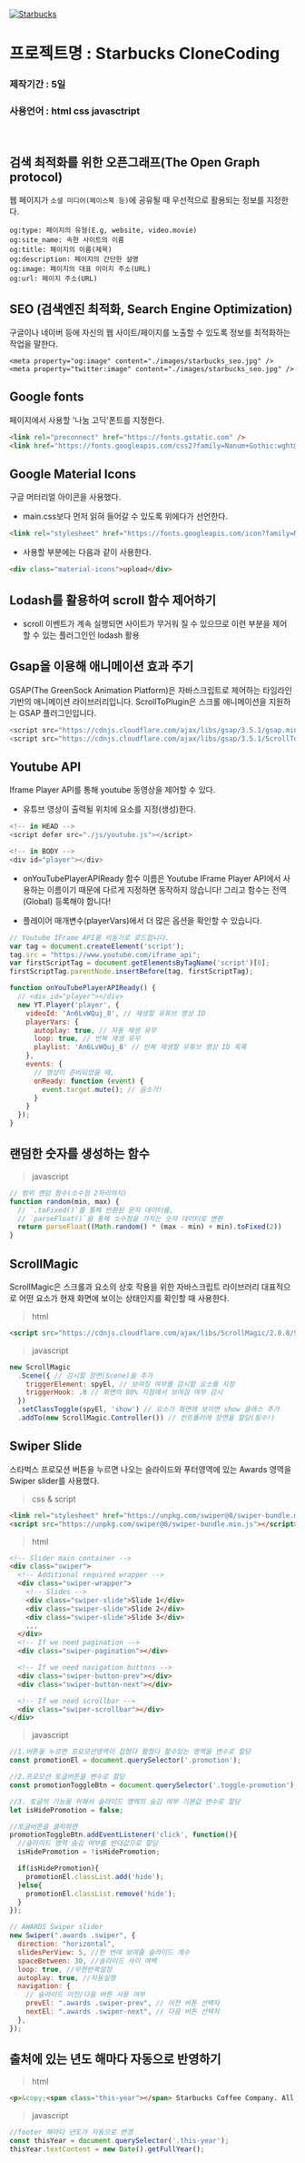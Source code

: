 [![Starbucks](./favicon.png)](https://sjinwon.github.io/-CloneCoding-Starbucks/)

# 프로젝트명 : Starbucks CloneCoding

### 제작기간 : 5일

### 사용언어 : html css javasctript

<br>

## <strong>검색 최적화</strong>를 위한 오픈그래프(The Open Graph protocol)
웹 페이지가 `소셜 미디어(페이스북 등)`에 공유될 때 우선적으로 활용되는 정보를 지정한다.

```
og:type: 페이지의 유형(E.g, website, video.movie)
og:site_name: 속한 사이트의 이름
og:title: 페이지의 이름(제목)
og:description: 페이지의 간단한 설명
og:image: 페이지의 대표 이미지 주소(URL)
og:url: 페이지 주소(URL)
```

## SEO (검색엔진 최적화, Search Engine Optimization) 
구글이나 네이버 등에 자신의 웹 사이트/페이지를 노출할 수 있도록 정보를 최적화하는 작업을 말한다.

```
<meta property="og:image" content="./images/starbucks_seo.jpg" />
<meta property="twitter:image" content="./images/starbucks_seo.jpg" />
```

## Google fonts 
페이지에서 사용할 '나눔 고딕'폰트를 지정한다.

``` html
<link rel="preconnect" href="https://fonts.gstatic.com" />
<link href="https://fonts.googleapis.com/css2?family=Nanum+Gothic:wght@400;700&display=swap" rel="stylesheet" />
```

## Google Material Icons
구글 머터리얼 아이콘을 사용했다.

- main.css보다 먼저 읽혀 들어갈 수 있도록 위에다가 선언한다.

``` html
<link rel="stylesheet" href="https://fonts.googleapis.com/icon?family=Material+Icons" />
```

- 사용할 부분에는 다음과 같이 사용한다.

``` html
<div class="material-icons">upload</div>
```

## Lodash를 활용하여 scroll 함수 제어하기
- scroll 이벤트가 계속 실행되면 사이트가 무거워 질 수 있으므로 이런 부분을 제어 할 수 있는 플러그인인 lodash 활용

## Gsap을 이용해 애니메이션 효과 주기
GSAP(The GreenSock Animation Platform)은 자바스크립트로 제어하는 타임라인 기반의 애니메이션 라이브러리입니다. ScrollToPlugin은 스크롤 애니메이션을 지원하는 GSAP 플러그인입니다.

``` javascript
<script src="https://cdnjs.cloudflare.com/ajax/libs/gsap/3.5.1/gsap.min.js" integrity="sha512-IQLehpLoVS4fNzl7IfH8Iowfm5+RiMGtHykgZJl9AWMgqx0AmJ6cRWcB+GaGVtIsnC4voMfm8f2vwtY+6oPjpQ==" crossorigin="anonymous"></script>
<script src="https://cdnjs.cloudflare.com/ajax/libs/gsap/3.5.1/ScrollToPlugin.min.js" integrity="sha512-nTHzMQK7lwWt8nL4KF6DhwLHluv6dVq/hNnj2PBN0xMl2KaMm1PM02csx57mmToPAodHmPsipoERRNn4pG7f+Q==" crossorigin="anonymous"></script>
```

## Youtube API
Iframe Player API를 통해 youtube 동영상을 제어할 수 있다.

- 유튜브 영상이 출력될 위치에 요소를 지정(생성)한다.

``` javascript
<!-- in HEAD -->
<script defer src="./js/youtube.js"></script>

<!-- in BODY -->
<div id="player"></div>
```
- onYouTubePlayerAPIReady 함수 이름은 Youtube IFrame Player API에서 사용하는 이름이기 때문에 다르게 지정하면 동작하지 않습니다!
그리고 함수는 전역(Global) 등록해야 합니다!

- 플레이어 매개변수(playerVars)에서 더 많은 옵션을 확인할 수 있습니다.

``` javascript
// Youtube IFrame API를 비동기로 로드합니다.
var tag = document.createElement('script');
tag.src = "https://www.youtube.com/iframe_api";
var firstScriptTag = document.getElementsByTagName('script')[0];
firstScriptTag.parentNode.insertBefore(tag, firstScriptTag);

function onYouTubePlayerAPIReady() {
  // <div id="player"></div>
  new YT.Player('player', {
    videoId: 'An6LvWQuj_8', // 재생할 유튜브 영상 ID
    playerVars: {
      autoplay: true, // 자동 재생 유무
      loop: true, // 반복 재생 유무
      playlist: 'An6LvWQuj_8' // 반복 재생할 유튜브 영상 ID 목록
    },
    events: {
      // 영상이 준비되었을 때,
      onReady: function (event) {
        event.target.mute(); // 음소거!
      }
    }
  });
}
```

## 랜덤한 숫자를 생성하는 함수

> javascript
``` javascript
// 범위 랜덤 함수(소수점 2자리까지)
function random(min, max) {
  // `.toFixed()`를 통해 반환된 문자 데이터를,
  // `parseFloat()`을 통해 소수점을 가지는 숫자 데이터로 변환
  return parseFloat((Math.random() * (max - min) + min).toFixed(2))
}
```

## ScrollMagic
ScrollMagic은 스크롤과 요소의 상호 작용을 위한 자바스크립트 라이브러리
대표적으로 어떤 요소가 현재 화면에 보이는 상태인지를 확인할 때 사용한다.

> html

``` html
<script src="https://cdnjs.cloudflare.com/ajax/libs/ScrollMagic/2.0.8/ScrollMagic.min.js"></script>
```

> javascript

``` javascript
new ScrollMagic
  .Scene({ // 감시할 장면(Scene)을 추가
    triggerElement: spyEl, // 보여짐 여부를 감시할 요소를 지정
    triggerHook: .8 // 화면의 80% 지점에서 보여짐 여부 감시
  })
  .setClassToggle(spyEl, 'show') // 요소가 화면에 보이면 show 클래스 추가
  .addTo(new ScrollMagic.Controller()) // 컨트롤러에 장면을 할당(필수!)
```

## Swiper Slide
스타벅스 프로모션 버튼을 누르면 나오는 슬라이드와 푸터영역에 있는 Awards 영역을 Swiper slider를 사용했다.

> css & script

``` html
<link rel="stylesheet" href="https://unpkg.com/swiper@8/swiper-bundle.min.css" />
<script src="https://unpkg.com/swiper@8/swiper-bundle.min.js"></script>
```

> html

``` html
<!-- Slider main container -->
<div class="swiper">
  <!-- Additional required wrapper -->
  <div class="swiper-wrapper">
    <!-- Slides -->
    <div class="swiper-slide">Slide 1</div>
    <div class="swiper-slide">Slide 2</div>
    <div class="swiper-slide">Slide 3</div>
    ...
  </div>
  <!-- If we need pagination -->
  <div class="swiper-pagination"></div>

  <!-- If we need navigation buttons -->
  <div class="swiper-button-prev"></div>
  <div class="swiper-button-next"></div>

  <!-- If we need scrollbar -->
  <div class="swiper-scrollbar"></div>
</div>
```

> javascript
``` javascript
//1.버튼을 누르면 프로모션영역이 접혔다 펼쳤다 할수있는 영역을 변수로 할당
const promotionEl = document.querySelector('.promotion');

//2.프로모션 토글버튼을 변수로 할당
const promotionToggleBtn = document.querySelector('.toggle-promotion');

//3. 토글의 기능을 위해서 슬라이드 영역의 숨김 여부 기본값 변수로 할당
let isHidePromotion = false;

//토글버튼을 클릭하면
promotionToggleBtn.addEventListener('click', function(){
  //슬라이드 영역 숨김 여부를 반대값으로 할당
  isHidePromotion = !isHidePromotion;

  if(isHidePromotion){
    promotionEl.classList.add('hide');
  }else{
    promotionEl.classList.remove('hide');
  }
});
```

``` javascript
// AWARDS Swiper slider
new Swiper(".awards .swiper", {
  direction: "horizontal",
  slidesPerView: 5, //한 번에 보여줄 슬라이드 개수
  spaceBetween: 30, //슬라이드 사이 여백
  loop: true, //무한반복설정
  autoplay: true, //자동실행
  navigation: {
    // 슬라이드 이전/다음 버튼 사용 여부
    prevEl: ".awards .swiper-prev", // 이전 버튼 선택자
    nextEl: ".awards .swiper-next", // 다음 버튼 선택자
  },
});
```

## 출처에 있는 년도 해마다 자동으로 반영하기

> html
``` html
<p>&copy;<span class="this-year"></span> Starbucks Coffee Company. All Rights Reserved.</p>
```

> javascript
``` javascript
//footer 해마다 년도가 자동으로 변경
const thisYear = document.querySelector('.this-year');
thisYear.textContent = new Date().getFullYear();
```